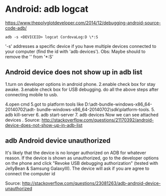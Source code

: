 # Android: adb logcat

https://www.thepolyglotdeveloper.com/2014/12/debugging-android-source-code-adb/

`adb -s <DEVICEID> logcat CordovaLog:D \*:S`
	
'-s' addresses a specific device if you have multiple devices connected to your computer (find the id with 'adb devices').
Obs: Maybe should to remove the '\' from '\*:S'

## Android device does not show up in adb list

1.turn on developer options in android phone. 
2.enable check box for stay awake.
3.enable check box for USB debugging.
do all the above steps after connecting mobile to usb.

4.open cmd
5.got to platform tools like D:\adt-bundle-windows-x86_64-20140702\adt- bundle-windows-x86_64-20140702\sdk\platform-tools.
5. adb kill-server
6. adb start-server
7. adb devices
Now we can see attached devices .
Source: http://stackoverflow.com/questions/21170392/android-device-does-not-show-up-in-adb-list

## adb Android device unauthorized

It's likely that the device is no longer authorized on ADB for whatever reason. If the device is shown as unauthorized, go to the developer options on the phone and click "Revoke USB debugging authorization" (tested with JellyBean & Samsung GalaxyIII). The device will ask if you are agree to connect the computer id

Source: http://stackoverflow.com/questions/23081263/adb-android-device-unauthorized
